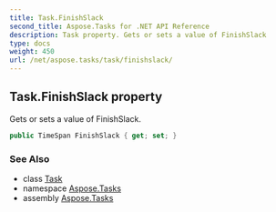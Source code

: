 ```yaml
---
title: Task.FinishSlack
second_title: Aspose.Tasks for .NET API Reference
description: Task property. Gets or sets a value of FinishSlack
type: docs
weight: 450
url: /net/aspose.tasks/task/finishslack/
---
```

## Task.FinishSlack property

Gets or sets a value of FinishSlack.

```csharp
public TimeSpan FinishSlack { get; set; }
```

### See Also

* class [Task](../)
* namespace [Aspose.Tasks](../../task/)
* assembly [Aspose.Tasks](../../../)


